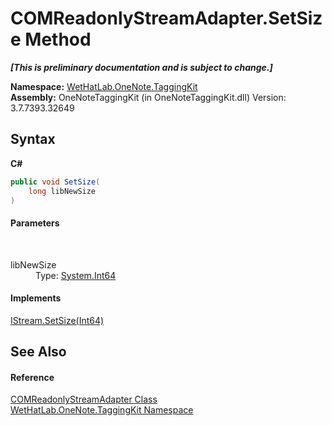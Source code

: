 # COMReadonlyStreamAdapter.SetSize Method 
 _**\[This is preliminary documentation and is subject to change.\]**_

**Namespace:**&nbsp;<a href="4e00c8ac-fc03-0e6d-d2fd-b2c7565a9aa0.md">WetHatLab.OneNote.TaggingKit</a><br />**Assembly:**&nbsp;OneNoteTaggingKit (in OneNoteTaggingKit.dll) Version: 3.7.7393.32649

## Syntax

**C#**<br />
``` C#
public void SetSize(
	long libNewSize
)
```


#### Parameters
&nbsp;<dl><dt>libNewSize</dt><dd>Type: <a href="http://msdn2.microsoft.com/en-us/library/6yy583ek" target="_blank">System.Int64</a><br /></dd></dl>

#### Implements
<a href="http://msdn2.microsoft.com/en-us/library/bx67h19h" target="_blank">IStream.SetSize(Int64)</a><br />

## See Also


#### Reference
<a href="82b4dea5-ee9c-563c-3ec1-64d6582ed262.md">COMReadonlyStreamAdapter Class</a><br /><a href="4e00c8ac-fc03-0e6d-d2fd-b2c7565a9aa0.md">WetHatLab.OneNote.TaggingKit Namespace</a><br />